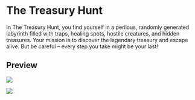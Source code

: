 # The Treasury Hunt
In The Treasury Hunt, you find yourself in a perilous, randomly generated labyrinth filled with traps, healing spots, hostile creatures, and hidden treasures. Your mission is to discover the legendary treasury and escape alive. But be careful – every step you take might be your last!

## Preview
![](https://i.gyazo.com/3a37b26fd89a1302a2b87351552564d3.png)

![](https://i.gyazo.com/992795616f5be33af96a2cd5023fe6ac.png)
